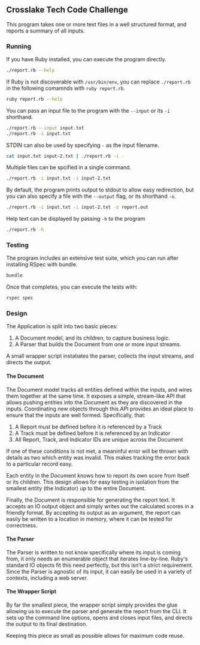 ## Crosslake Tech Code Challenge

This program takes one or more text files in a well structured format, and
reports a summary of all inputs.

### Running

If you have Ruby installed, you can execute the program directly.
```sh
./report.rb --help
```

If Ruby is not discoverable with `/usr/bin/env`, you can replace `./report.rb`
in the following comamnds with `ruby report.rb`.
```sh
ruby report.rb --help
```

You can pass an input file to the program with the `--input` or its `-i`
shorthand.
```sh
./report.rb --input input.txt
./report.rb -i input.txt
```

STDIN can also be used by specifying `-` as the input filename.
```sh
cat input.txt input-2.txt | ./report.rb -i -
```

Multiple files can be spcified in a single command.
```sh
./report.rb -i input.txt -i input-2.txt
```

By default, the program prints output to stdout to allow easy redirection, but
you can also specify a file with the `--output` flag, or its shorthand `-o`.
```sh
./report.rb -i input.txt -i input-2.txt -o report.out
```

Help text can be displayed by passing `-h` to the program
```sh
./report.rb -h
```

### Testing

The program includes an extensive test suite, which you can run after
installing RSpec with bundle.
```sh
bundle
```

Once that completes, you can execute the tests with:
```sh
rspec spec
```


### Design

The Application is split into two basic pieces:

1. A Document model, and its children, to capture business logic.
2. A Parser that builds the Document from one or more input streams.

A small wrapper script instatiates the parser, collects the input streams, and
directs the output.

#### The Document

The Document model tracks all entities defined within the inputs, and wires
them together at the same time. It exposes a simple, stream-like API that
allows pushing entities into the Document as they are discovered in the
inputs. Coordinating new objects through this API provides an ideal place to
ensure that the inputs are well formed. Specifically, that:

1. A Report must be defined before it is referenced by a Track
2. A Track must be defined before it is referenced by an Indicator
3. All Report, Track, and Indicator IDs are unique across the Document

If one of these conditions is not met, a meaninful error will be thrown with
details as two which entity was invalid. This makes tracking the error back to
a particular record easy.

Each entity in the Document knows how to report its own score from itself or
its children. This design allows for easy testing in isolation from the
smallest entity (the Indicator) up to the entire Document.

Finally, the Document is responsible for generating the report text. It
accepts an IO output object and simply writes out the calculated scores in a
friendly format. By accepting its output as an argument, the report can easily
be written to a location in memory, where it can be tested for correctness.

#### The Parser

The Parser is written to not know specifically where its input is coming from,
it only needs an enumerable object that iterates line-by-line. Ruby's standard
IO objects fit this need perfectly, but this isn't a strict requirement. Since
the Parser is agnostic of its input, it can easily be used in a variety of
contexts, including a web server.

#### The Wrapper Script

By far the smallest piece, the wrapper script simply provides the glue
allowing us to execute the parser and generate the report from the CLI. It
sets up the command line options, opens and closes input files, and directs
the output to its final destination.

Keeping this piece as small as possible allows for maximum code reuse.
